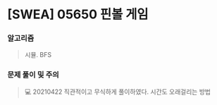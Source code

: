 # [SWEA] 05650 핀볼 게임

### 알고리즘

> 시뮬. BFS

### 문제 풀이 및 주의

> 💻 20210422 직관적이고 무식하게 풀이하였다. 시간도 오래걸리는 방법

